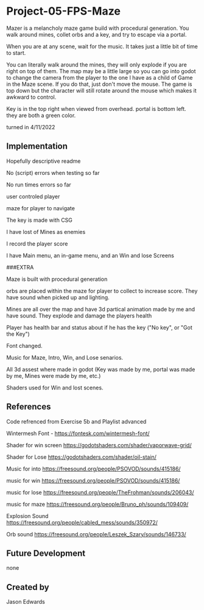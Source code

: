 # Project-05-FPS-Maze

Mazer is a melancholy maze game build with procedural generation. You walk around mines, collet orbs and a key, and try to escape via a portal. 

When you are at any scene, wait for the music. It takes just a little bit of time to start. 

You can literally walk around the mines, they will only explode if you are right on top of them. The map may be a little large so you can go into godot to change the camera from the player to the one I have as a child of Game in the Maze scene. If you do that, just don't move the mouse. The game is top down but the character will still rotate around the mouse which makes it awkward to control. 

Key is in the top right when viewed from overhead. portal is bottom left. they are both a green color.  

turned in 4/11/2022

## Implementation

Hopefully descriptive readme

No (script) errors when testing so far

No run times errors so far

user controled player

maze for player to navigate

The key is made with CSG

I have lost of Mines as enemies

I record the player score

I have Main menu, an in-game menu, and an Win and lose Screens

###EXTRA

Maze is built with procedural generation

orbs are placed within the maze for player to collect to increase score. They have sound when picked up and lighting. 

Mines are all over the map and have 3d partical animation made by me and have sound. They explode and damage the players health

Player has health bar and status about if he has the key ("No key", or "Got the Key")

Font changed. 

Music for Maze, Intro, Win, and Lose senarios. 

All 3d assest where made in godot (Key was made by me, portal was made by me, Mines were made by me, etc.)

Shaders used for Win and lost scenes.


## References
Code refrenced from Exercise 5b and Playlist advanced 

Wintermesh Font - https://fontesk.com/wintermesh-font/

Shader for win screen https://godotshaders.com/shader/vaporwave-grid/

Shader for Lose https://godotshaders.com/shader/oil-stain/

Music for into https://freesound.org/people/PSOVOD/sounds/415186/

music for win https://freesound.org/people/PSOVOD/sounds/415186/

music for lose https://freesound.org/people/TheFrohman/sounds/206043/

music for maze https://freesound.org/people/Bruno_ph/sounds/109409/

Explosion Sound https://freesound.org/people/cabled_mess/sounds/350972/

Orb sound https://freesound.org/people/Leszek_Szary/sounds/146733/

## Future Development
none 

## Created by

Jason Edwards
